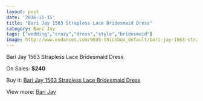 ```yaml
---
layout: post
date: '2016-11-15'
title: "Bari Jay 1563 Strapless Lace Bridesmaid Dress"
category: Bari Jay
tags: ["wedding","crazy","dress","style","bridesmaid"]
image: http://www.eudances.com/9835-thickbox_default/bari-jay-1563-strapless-lace-bridesmaid-dress.jpg
---
```

Bari Jay 1563 Strapless Lace Bridesmaid Dress

On Sales: **$240**
<a href="https://www.eudances.com/en/bari-jay/3226-bari-jay-1563-strapless-lace-bridesmaid-dress.html"><amp-img layout="responsive" width="600" height="600" src="//www.eudances.com/9835-thickbox_default/bari-jay-1563-strapless-lace-bridesmaid-dress.jpg" alt="Bari Jay 1563 Strapless Lace Bridesmaid Dress 0" /></a>
<a href="https://www.eudances.com/en/bari-jay/3226-bari-jay-1563-strapless-lace-bridesmaid-dress.html"><amp-img layout="responsive" width="600" height="600" src="//www.eudances.com/9836-thickbox_default/bari-jay-1563-strapless-lace-bridesmaid-dress.jpg" alt="Bari Jay 1563 Strapless Lace Bridesmaid Dress 1" /></a>
<a href="https://www.eudances.com/en/bari-jay/3226-bari-jay-1563-strapless-lace-bridesmaid-dress.html"><amp-img layout="responsive" width="600" height="600" src="//www.eudances.com/9837-thickbox_default/bari-jay-1563-strapless-lace-bridesmaid-dress.jpg" alt="Bari Jay 1563 Strapless Lace Bridesmaid Dress 2" /></a>

Buy it: [Bari Jay 1563 Strapless Lace Bridesmaid Dress](https://www.eudances.com/en/bari-jay/3226-bari-jay-1563-strapless-lace-bridesmaid-dress.html "Bari Jay 1563 Strapless Lace Bridesmaid Dress")

View more: [Bari Jay](https://www.eudances.com/en/56-bari-jay "Bari Jay")